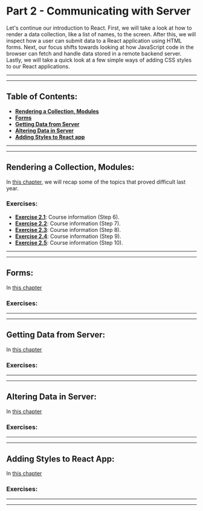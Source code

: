 # Part 2 - Communicating with Server

Let's continue our introduction to React. First, we will take a look at how to render a data collection, like a list of names, to the screen. After this, we will inspect how a user can submit data to a React application using HTML forms. Next, our focus shifts towards looking at how JavaScript code in the browser can fetch and handle data stored in a remote backend server. Lastly, we will take a quick look at a few simple ways of adding CSS styles to our React applications.

---
---

## Table of Contents:

- **[Rendering a Collection, Modules](#rendering-a-collection-modules)**
- **[Forms](#forms)**
- **[Getting Data from Server](#getting-data-from-server)**
- **[Altering Data in Server](#altering-data-in-server)**
- **[Adding Styles to React app](#adding-styles-to-react-app)**

---
---

## Rendering a Collection, Modules:

In [this chapter](https://fullstackopen.com/en/part2/rendering_a_collection_modules), we will recap some of the topics that proved difficult last year.

### Exercises:

- **[Exercise 2.1]()**: Course information (Step 6).
- **[Exercise 2.2]()**: Course information (Step 7).
- **[Exercise 2.3]()**: Course information (Step 8).
- **[Exercise 2.4]()**: Course information (Step 9).
- **[Exercise 2.5]()**: Course information (Step 10).

---
---

## Forms:

In [this chapter](https://fullstackopen.com/en/part2/forms)

### Exercises:

---
---

## Getting Data from Server:

In [this chapter](https://fullstackopen.com/en/part2/getting_data_from_server)

### Exercises:

---
---

## Altering Data in Server:

In [this chapter](https://fullstackopen.com/en/part2/altering_data_in_server)

### Exercises:

---
---

## Adding Styles to React App:

In [this chapter](https://fullstackopen.com/en/part2/adding_styles_to_react_app)

### Exercises:

---
---